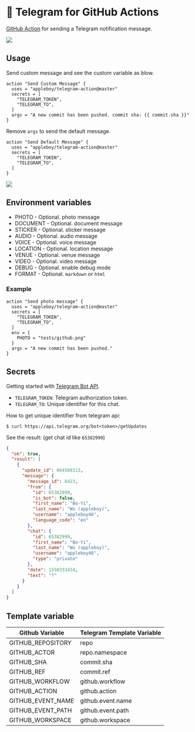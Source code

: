 # 🚀 Telegram for GitHub Actions

[GitHub Action](https://developer.github.com/actions/) for sending a Telegram notification message.

<img src="./images/telegram-notification.png">

## Usage

Send custom message and see the custom variable as blow.

```
action "Send Custom Message" {
  uses = "appleboy/telegram-action@master"
  secrets = [
    "TELEGRAM_TOKEN",
    "TELEGRAM_TO",
  ]
  args = "A new commit has been pushed. commit sha: {{ commit.sha }}"
}
```

Remove `args` to send the default message.

```
action "Send Default Message" {
  uses = "appleboy/telegram-action@master"
  secrets = [
    "TELEGRAM_TOKEN",
    "TELEGRAM_TO",
  ]
}
```

<img src="images/telegram-workflow.png">

## Environment variables

* PHOTO - Optional. photo message
* DOCUMENT - Optional. document message
* STICKER - Optional. sticker message
* AUDIO - Optional. audio message
* VOICE - Optional. voice message
* LOCATION - Optional. location message
* VENUE - Optional. venue message
* VIDEO - Optional. video message
* DEBUG - Optional. enable debug mode
* FORMAT - Optional. `markdown` or `html`

### Example

```
action "Send photo message" {
  uses = "appleboy/telegram-action@master"
  secrets = [
    "TELEGRAM_TOKEN",
    "TELEGRAM_TO",
  ]
  env = {
    PHOTO = "tests/github.png"
  }
  args = "A new commit has been pushed."
}
```

## Secrets

Getting started with [Telegram Bot API](https://core.telegram.org/bots/api).

* `TELEGRAM_TOKEN`: Telegram authorization token.
* `TELEGRAM_TO`: Unique identifier for this chat.

How to get unique identifier from telegram api:

```
$ curl https://api.telegram.org/bot<token>/getUpdates
```

See the result: (get chat id like `65382999`)

```json
{
  "ok": true,
  "result": [
    {
      "update_id": 664568113,
      "message": {
        "message_id": 8423,
        "from": {
          "id": 65382999,
          "is_bot": false,
          "first_name": "Bo-Yi",
          "last_name": "Wu (appleboy)",
          "username": "appleboy46",
          "language_code": "en"
        },
        "chat": {
          "id": 65382999,
          "first_name": "Bo-Yi",
          "last_name": "Wu (appleboy)",
          "username": "appleboy46",
          "type": "private"
        },
        "date": 1550333434,
        "text": "?"
      }
    }
  ]
}
```

## Template variable

| Github Variable   | Telegram Template Variable |
|-------------------|----------------------------|
| GITHUB_REPOSITORY | repo                       |
| GITHUB_ACTOR      | repo.namespace             |
| GITHUB_SHA        | commit.sha                 |
| GITHUB_REF        | commit.ref                 |
| GITHUB_WORKFLOW   | github.workflow            |
| GITHUB_ACTION     | github.action              |
| GITHUB_EVENT_NAME | github.event.name          |
| GITHUB_EVENT_PATH | github.event.path          |
| GITHUB_WORKSPACE  | github.workspace           |
